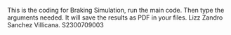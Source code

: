 This is the coding for Braking Simulation, run the main code. Then type the arguments needed. 
It will save the results as PDF in your files.
Lizz Zandro Sanchez Villicana. S2300709003